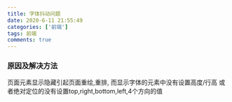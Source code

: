 ```yaml
---
title: 字体抖动问题
date: 2020-6-11 21:55:49
categories: ['前端'] 
tags: 前端
comments: true
---
```


### 原因及解决方法

页面元素显示隐藏引起页面重绘,重排,
而显示字体的元素中没有设置高度/行高
或者绝对定位的没有设置top,right,bottom,left,4个方向的值
